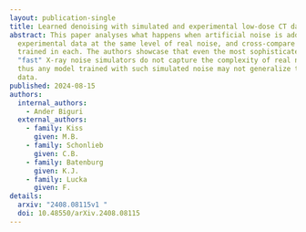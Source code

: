 ```yaml
---
layout: publication-single
title: Learned denoising with simulated and experimental low-dose CT data
abstract: This paper analyses what happens when artificial noise is added to
  experimental data at the same level of real noise, and cross-compare AI methos
  trained in each. The authors showcase that even the most sophisticated of the
  "fast" X-ray noise simulators do not capture the complexity of real noise, and
  thus any model trained with such simulated noise may not generalize to real
  data.
published: 2024-08-15
authors:
  internal_authors:
    - Ander Biguri
  external_authors:
    - family: Kiss
      given: M.B.
    - family: Schonlieb
      given: C.B.
    - family: Batenburg
      given: K.J.
    - family: Lucka
      given: F.
details:
  arxiv: "2408.08115v1 "
  doi: 10.48550/arXiv.2408.08115
---
```

